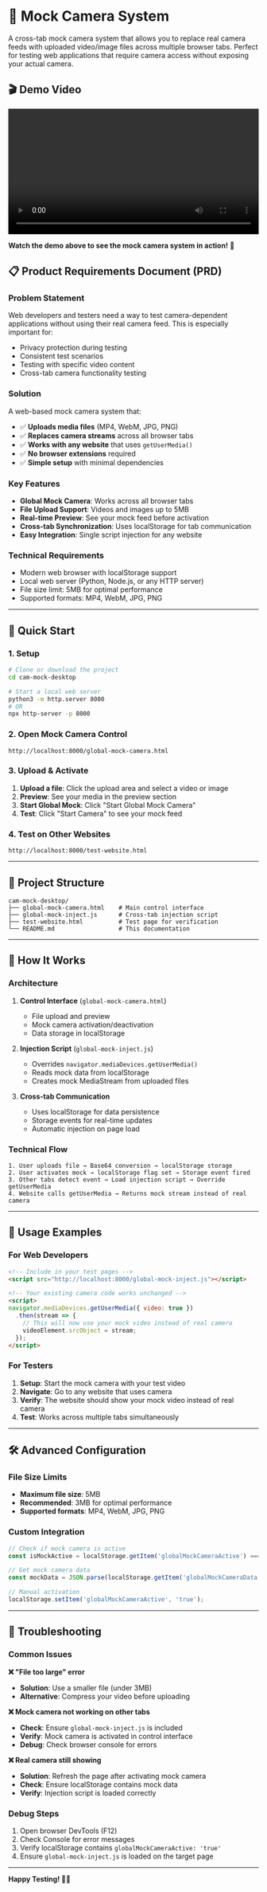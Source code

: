 # 🎥 Mock Camera System

A cross-tab mock camera system that allows you to replace real camera feeds with uploaded video/image files across multiple browser tabs. Perfect for testing web applications that require camera access without exposing your actual camera.

## 🎬 Demo Video

<video width="100%" controls>
  <source src="Screen Recording 2025-10-08 at 3.58.08 PM.mov" type="video/mp4">
  Your browser does not support the video tag.
</video>

**Watch the demo above to see the mock camera system in action!** 🎯

## 📋 Product Requirements Document (PRD)

### **Problem Statement**
Web developers and testers need a way to test camera-dependent applications without using their real camera feed. This is especially important for:
- Privacy protection during testing
- Consistent test scenarios
- Testing with specific video content
- Cross-tab camera functionality testing

### **Solution**
A web-based mock camera system that:
- ✅ **Uploads media files** (MP4, WebM, JPG, PNG)
- ✅ **Replaces camera streams** across all browser tabs
- ✅ **Works with any website** that uses `getUserMedia()`
- ✅ **No browser extensions** required
- ✅ **Simple setup** with minimal dependencies

### **Key Features**
- **Global Mock Camera**: Works across all browser tabs
- **File Upload Support**: Videos and images up to 5MB
- **Real-time Preview**: See your mock feed before activation
- **Cross-tab Synchronization**: Uses localStorage for tab communication
- **Easy Integration**: Single script injection for any website

### **Technical Requirements**
- Modern web browser with localStorage support
- Local web server (Python, Node.js, or any HTTP server)
- File size limit: 5MB for optimal performance
- Supported formats: MP4, WebM, JPG, PNG

---

## 🚀 Quick Start

### **1. Setup**
```bash
# Clone or download the project
cd cam-mock-desktop

# Start a local web server
python3 -m http.server 8000
# OR
npx http-server -p 8000
```

### **2. Open Mock Camera Control**
```
http://localhost:8000/global-mock-camera.html
```

### **3. Upload & Activate**
1. **Upload a file**: Click the upload area and select a video or image
2. **Preview**: See your media in the preview section
3. **Start Global Mock**: Click "Start Global Mock Camera"
4. **Test**: Click "Start Camera" to see your mock feed

### **4. Test on Other Websites**
```
http://localhost:8000/test-website.html
```

---

## 📁 Project Structure

```
cam-mock-desktop/
├── global-mock-camera.html    # Main control interface
├── global-mock-inject.js      # Cross-tab injection script
├── test-website.html          # Test page for verification
└── README.md                  # This documentation
```

---

## 🔧 How It Works

### **Architecture**
1. **Control Interface** (`global-mock-camera.html`)
   - File upload and preview
   - Mock camera activation/deactivation
   - Data storage in localStorage

2. **Injection Script** (`global-mock-inject.js`)
   - Overrides `navigator.mediaDevices.getUserMedia()`
   - Reads mock data from localStorage
   - Creates mock MediaStream from uploaded files

3. **Cross-tab Communication**
   - Uses localStorage for data persistence
   - Storage events for real-time updates
   - Automatic injection on page load

### **Technical Flow**
```
1. User uploads file → Base64 conversion → localStorage storage
2. User activates mock → localStorage flag set → Storage event fired
3. Other tabs detect event → Load injection script → Override getUserMedia
4. Website calls getUserMedia → Returns mock stream instead of real camera
```

---

## 🎯 Usage Examples

### **For Web Developers**
```html
<!-- Include in your test pages -->
<script src="http://localhost:8000/global-mock-inject.js"></script>

<!-- Your existing camera code works unchanged -->
<script>
navigator.mediaDevices.getUserMedia({ video: true })
  .then(stream => {
    // This will now use your mock video instead of real camera
    videoElement.srcObject = stream;
  });
</script>
```

### **For Testers**
1. **Setup**: Start the mock camera with your test video
2. **Navigate**: Go to any website that uses camera
3. **Verify**: The website should show your mock video instead of real camera
4. **Test**: Works across multiple tabs simultaneously

---

## 🛠️ Advanced Configuration

### **File Size Limits**
- **Maximum file size**: 5MB
- **Recommended**: 3MB for optimal performance
- **Supported formats**: MP4, WebM, JPG, PNG

### **Custom Integration**
```javascript
// Check if mock camera is active
const isMockActive = localStorage.getItem('globalMockCameraActive') === 'true';

// Get mock camera data
const mockData = JSON.parse(localStorage.getItem('globalMockCameraData') || '{}');

// Manual activation
localStorage.setItem('globalMockCameraActive', 'true');
```

---

## 🐛 Troubleshooting

### **Common Issues**

**❌ "File too large" error**
- **Solution**: Use a smaller file (under 3MB)
- **Alternative**: Compress your video before uploading

**❌ Mock camera not working on other tabs**
- **Check**: Ensure `global-mock-inject.js` is included
- **Verify**: Mock camera is activated in control interface
- **Debug**: Check browser console for errors

**❌ Real camera still showing**
- **Solution**: Refresh the page after activating mock camera
- **Check**: Ensure localStorage contains mock data
- **Verify**: Injection script is loaded correctly

### **Debug Steps**
1. Open browser DevTools (F12)
2. Check Console for error messages
3. Verify localStorage contains `globalMockCameraActive: 'true'`
4. Ensure `global-mock-inject.js` is loaded on the target page


---

**Happy Testing! 🎥✨**
